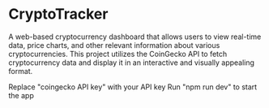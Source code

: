 # CryptoTracker

A web-based cryptocurrency dashboard that allows users to view real-time data, price charts, and other relevant information about various cryptocurrencies. This project utilizes the CoinGecko API to fetch cryptocurrency data and display it in an interactive and visually appealing format.

Replace "coingecko API key" with your API key
Run "npm run dev" to start the app
